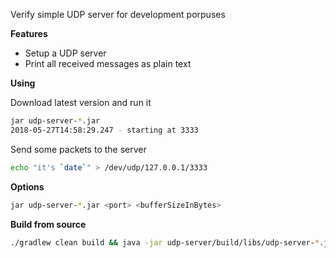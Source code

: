 Verify simple UDP server for development porpuses

__Features__
* Setup a UDP server
* Print all received messages as plain text


__Using__

Download latest version and run it

```bash
jar udp-server-*.jar 
2018-05-27T14:58:29.247 - starting at 3333
```

Send some packets to the server

```bash
echo "it's `date`" > /dev/udp/127.0.0.1/3333
```

__Options__

```bash
jar udp-server-*.jar <port> <bufferSizeInBytes>
``` 

__Build from source__

```bash
./gradlew clean build && java -jar udp-server/build/libs/udp-server-*.jar 
```
